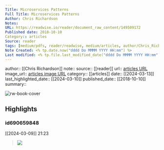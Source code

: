 ```yaml
---
Title: Microservices Patterns
Full Title: Microservices Patterns
Author: Chris Richardson
Notes: 
URL: https://readwise.io/reader/document_raw_content/149509172
Published date: 2018-10-10
Category:: articles
Source: reader
tags: [medium/pdfs, reader/readwise, medium/articles, author/Chris_Richardson, reader/reader, date/2024-03-10]
Note Created: <% tp.date.now("dddd Do MMMM YYYY HH:mm") %>
Last modified: <% tp.file.last_modified_date("dddd Do MMMM YYYY HH:mm") %>
---
```

author:: [[Chris Richardson]]
note:: 
source:: [[reader]]
url:: [articles URL](https://readwise.io/reader/document_raw_content/149509172)
image_url:: [articles image URL](https://readwise-assets.s3.amazonaws.com/static/images/article3.5c705a01b476.png)
category:: [[articles]]
date:: [[2024-03-13]]
last_highlighted_date:: [[2024-03-10]]
published_date:: [[2018-10-10]]
summary:: 

![rw-book-cover](https://readwise-assets.s3.amazonaws.com/static/images/article3.5c705a01b476.png)

## Highlights
### id690659848
[[2024-03-09]] 21:23
> ![](https://readwise-assets.s3.amazonaws.com/media/reader/parsed_document_assets/149509172/lc67m9t9PEyOZhw3gC80YGvcx3Ew70ZvUUqu_q8ej5k-Image_018.png)


